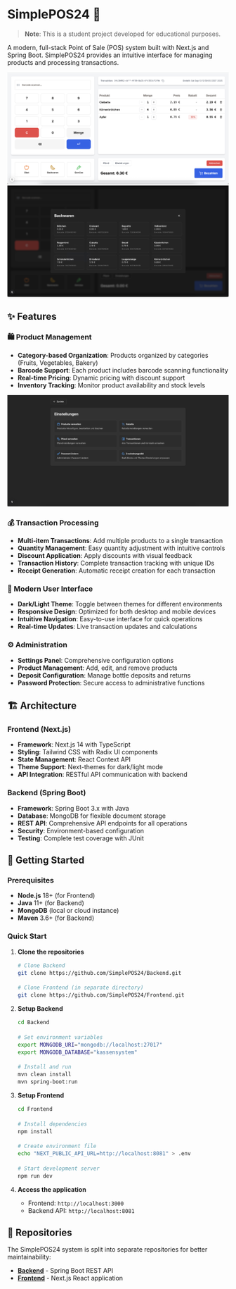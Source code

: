 # SimplePOS24 🛒

> **Note**: This is a student project developed for educational purposes.

A modern, full-stack Point of Sale (POS) system built with Next.js and Spring Boot. SimplePOS24 provides an intuitive interface for managing products and processing transactions.

![SimplePOS24 Main Interface](../public/image-0.png)
![SimplePOS24 Main Interface](../public/image-2.png)

## ✨ Features

### 🛍️ Product Management
- **Category-based Organization**: Products organized by categories (Fruits, Vegetables, Bakery)
- **Barcode Support**: Each product includes barcode scanning functionality
- **Real-time Pricing**: Dynamic pricing with discount support
- **Inventory Tracking**: Monitor product availability and stock levels

![Product Selection - Bakery Items](../public/image-1.png)

### 💰 Transaction Processing
- **Multi-item Transactions**: Add multiple products to a single transaction
- **Quantity Management**: Easy quantity adjustment with intuitive controls
- **Discount Application**: Apply discounts with visual feedback
- **Transaction History**: Complete transaction tracking with unique IDs
- **Receipt Generation**: Automatic receipt creation for each transaction

### 🎨 Modern User Interface
- **Dark/Light Theme**: Toggle between themes for different environments
- **Responsive Design**: Optimized for both desktop and mobile devices
- **Intuitive Navigation**: Easy-to-use interface for quick operations
- **Real-time Updates**: Live transaction updates and calculations

### ⚙️ Administration
- **Settings Panel**: Comprehensive configuration options
- **Product Management**: Add, edit, and remove products
- **Deposit Configuration**: Manage bottle deposits and returns
- **Password Protection**: Secure access to administrative functions

## 🏗️ Architecture

### Frontend (Next.js)
- **Framework**: Next.js 14 with TypeScript
- **Styling**: Tailwind CSS with Radix UI components
- **State Management**: React Context API
- **Theme Support**: Next-themes for dark/light mode
- **API Integration**: RESTful API communication with backend

### Backend (Spring Boot)
- **Framework**: Spring Boot 3.x with Java
- **Database**: MongoDB for flexible document storage
- **REST API**: Comprehensive API endpoints for all operations
- **Security**: Environment-based configuration
- **Testing**: Complete test coverage with JUnit

## 🚀 Getting Started

### Prerequisites
- **Node.js** 18+ (for Frontend)
- **Java** 11+ (for Backend)
- **MongoDB** (local or cloud instance)
- **Maven** 3.6+ (for Backend)

### Quick Start

1. **Clone the repositories**
   ```bash
   # Clone Backend
   git clone https://github.com/SimplePOS24/Backend.git
   
   # Clone Frontend (in separate directory)
   git clone https://github.com/SimplePOS24/Frontend.git
   ```

2. **Setup Backend**
   ```bash
   cd Backend
   
   # Set environment variables
   export MONGODB_URI="mongodb://localhost:27017"
   export MONGODB_DATABASE="kassensystem"
   
   # Install and run
   mvn clean install
   mvn spring-boot:run
   ```

3. **Setup Frontend**
   ```bash
   cd Frontend
   
   # Install dependencies
   npm install
   
   # Create environment file
   echo "NEXT_PUBLIC_API_URL=http://localhost:8081" > .env
   
   # Start development server
   npm run dev
   ```

4. **Access the application**
   - Frontend: `http://localhost:3000`
   - Backend API: `http://localhost:8081`

## 📁 Repositories

The SimplePOS24 system is split into separate repositories for better maintainability:

- **[Backend](https://github.com/SimplePOS24/Backend)** - Spring Boot REST API
- **[Frontend](https://github.com/SimplePOS24/Frontend)** - Next.js React application

